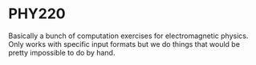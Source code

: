 # PHY220
Basically a bunch of computation exercises for electromagnetic physics. Only works with specific input formats but we do things that would be pretty impossible to do by hand.

